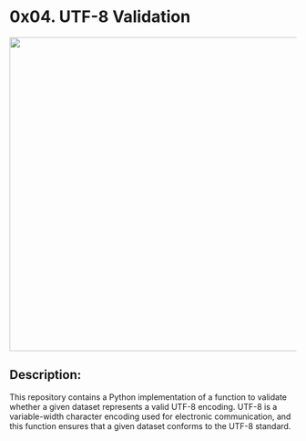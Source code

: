 # 0x04. UTF-8 Validation

<p align="center"> <img src="https://nathanmlong.com/images/posts/elixir_and_unicode/ascii.png" width="550" higth="550">

## Description:
This repository contains a Python implementation of a function to validate whether a given dataset represents a valid UTF-8 encoding. 
UTF-8 is a variable-width character encoding used for electronic communication, and this function ensures that a given dataset conforms to the UTF-8 standard.
